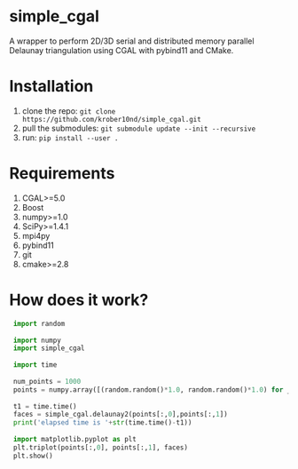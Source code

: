 # simple_cgal
A wrapper to perform 2D/3D serial and distributed memory parallel Delaunay triangulation using CGAL with pybind11 and CMake. 

# Installation
1. clone the repo: ```git clone https://github.com/krober10nd/simple_cgal.git```
2. pull the submodules: ```git submodule update --init --recursive```
3. run: ```pip install --user .```

# Requirements 
1. CGAL>=5.0 
2. Boost
3. numpy>=1.0
4. SciPy>=1.4.1
5. mpi4py
6. pybind11 
7. git
8. cmake>=2.8

# How does it work?

```python
 import random
 
 import numpy
 import simple_cgal
 
 import time
 
 num_points = 1000
 points = numpy.array([(random.random()*1.0, random.random()*1.0) for _ in range(num_points)])
 
 t1 = time.time()
 faces = simple_cgal.delaunay2(points[:,0],points[:,1])
 print('elapsed time is '+str(time.time()-t1))
 
 import matplotlib.pyplot as plt
 plt.triplot(points[:,0], points[:,1], faces)
 plt.show()
```

